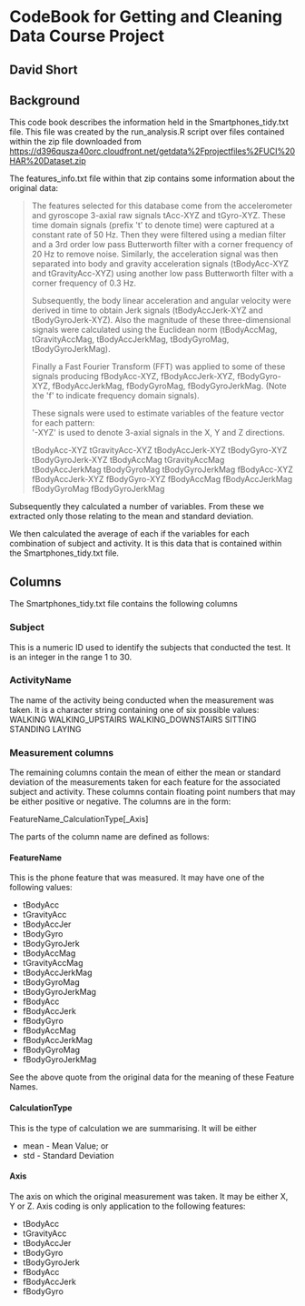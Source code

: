 # CodeBook for Getting and Cleaning Data Course Project
## David Short

## Background
This code book describes the information held in the Smartphones_tidy.txt file.  This file was created by the run_analysis.R script over files contained within the zip file downloaded from
https://d396qusza40orc.cloudfront.net/getdata%2Fprojectfiles%2FUCI%20HAR%20Dataset.zip

The features_info.txt file within that zip contains some information about the original data:

> The features selected for this database come from the accelerometer and gyroscope 3-axial raw signals tAcc-XYZ and tGyro-XYZ. These time domain signals (prefix 't' to denote time) were captured at a constant rate of 50 Hz. Then they were filtered using a median filter and a 3rd order low pass Butterworth filter with a corner frequency of 20 Hz to remove noise. Similarly, the acceleration signal was then separated into body and gravity acceleration signals (tBodyAcc-XYZ and tGravityAcc-XYZ) using another low pass Butterworth filter with a corner frequency of 0.3 Hz. 
> 
> Subsequently, the body linear acceleration and angular velocity were derived in time to obtain Jerk signals (tBodyAccJerk-XYZ and tBodyGyroJerk-XYZ). Also the magnitude of these three-dimensional signals were calculated using the Euclidean norm (tBodyAccMag, tGravityAccMag, tBodyAccJerkMag, tBodyGyroMag, tBodyGyroJerkMag). 
> 
> Finally a Fast Fourier Transform (FFT) was applied to some of these signals producing fBodyAcc-XYZ, fBodyAccJerk-XYZ, fBodyGyro-XYZ, fBodyAccJerkMag, fBodyGyroMag, fBodyGyroJerkMag. (Note the 'f' to indicate frequency domain signals). 
> 
> These signals were used to estimate variables of the feature vector for each pattern:  
> '-XYZ' is used to denote 3-axial signals in the X, Y and Z directions.
> 
> tBodyAcc-XYZ
> tGravityAcc-XYZ
> tBodyAccJerk-XYZ
> tBodyGyro-XYZ
> tBodyGyroJerk-XYZ
> tBodyAccMag
> tGravityAccMag
> tBodyAccJerkMag
> tBodyGyroMag
> tBodyGyroJerkMag
> fBodyAcc-XYZ
> fBodyAccJerk-XYZ
> fBodyGyro-XYZ
> fBodyAccMag
> fBodyAccJerkMag
> fBodyGyroMag
> fBodyGyroJerkMag

Subsequently they calculated a number of variables.  From these we extracted only those relating to the mean and standard deviation.

We then calculated the average of each if the variables for each combination of subject and activity.  It is this data that is contained within the Smartphones_tidy.txt file.

## Columns

The Smartphones_tidy.txt file contains the following columns

### Subject
This is a numeric ID used to identify the subjects that conducted the test.  It is an integer in the range 1 to 30.

### ActivityName
The name of the activity being conducted when the measurement was taken.  It is a character string containing one of six possible values:
WALKING
WALKING_UPSTAIRS
WALKING_DOWNSTAIRS
SITTING
STANDING
LAYING

### Measurement columns
The remaining columns contain the mean of either the mean or standard deviation of the measurements taken for each feature for the associated subject and activity.  These columns contain floating point numbers that may be either positive or negative.  The columns are in the form:

FeatureName_CalculationType[_Axis] 

The parts of the column name are defined as follows:

#### FeatureName
This is the phone feature that was measured.  It may have one of the following values:
* tBodyAcc
* tGravityAcc
* tBodyAccJer
* tBodyGyro
* tBodyGyroJerk
* tBodyAccMag
* tGravityAccMag
* tBodyAccJerkMag
* tBodyGyroMag
* tBodyGyroJerkMag
* fBodyAcc
* fBodyAccJerk
* fBodyGyro
* fBodyAccMag
* fBodyAccJerkMag
* fBodyGyroMag
* fBodyGyroJerkMag

See the above quote from the original data for the meaning of these Feature Names.

#### CalculationType
This is the type of calculation we are summarising.  It will be either
* mean - Mean Value; or
* std - Standard Deviation

#### Axis
The axis on which the original measurement was taken.  It may be either X, Y or Z.  Axis coding is only application to the following features:
* tBodyAcc
* tGravityAcc
* tBodyAccJer
* tBodyGyro
* tBodyGyroJerk
* fBodyAcc
* fBodyAccJerk
* fBodyGyro

